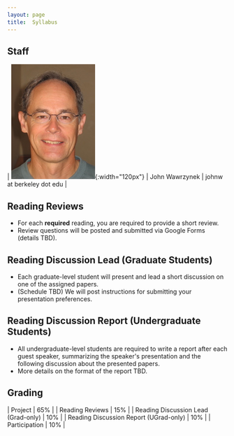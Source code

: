 ```yaml
---
layout: page
title:  Syllabus
---
```


## Staff ##

| ![john photo](assets/images/johnw.jpg){:width="120px"}   | John Wawrzynek  | johnw at berkeley dot edu           |

## Reading Reviews ##
- For each **required** reading, you are required to provide a short review. 
- Review questions will be posted and submitted via Google Forms (details TBD).

## Reading Discussion Lead (Graduate Students) ##
- Each graduate-level student will present and lead a short discussion on one of the assigned papers. 
- (Schedule TBD) We will post instructions for submitting your presentation preferences. 

## Reading Discussion Report (Undergraduate Students) ##
- All undergraduate-level students are required to write a report after each guest speaker, summarizing the speaker's presentation and the following discussion about the presented papers. 
- More details on the format of the report TBD.

## Grading ##

| Project         | 65% |
| Reading Reviews    | 15% |
| Reading Discussion Lead (Grad-only)  | 10%  |
| Reading Discussion Report (UGrad-only)  | 10%  |
| Participation   | 10%  |


<!-- ## Cheating Policy ##

* If you turn in someone else's work as if it were your own, you are guilty of cheating.  This includes problem sets, answers on exams, lab exercise checks, project design, and any required course turn-in material.
* Also, if you knowingly aid in cheating, you are guilty.
* We have software that compares your submitted work to others.
* However, it is okay to discuss with others lab exercises and the project (obviously, okay to work with project partner).  Okay to discuss homework with others.  But everyone must turn in their own work.
* Do not post your work on public repositories like github (private o.k.)
* **If we catch you cheating, you will get negative points on the assignment: It is better to not do the work than to cheat! If it is a midterm exam, final exam, or final project, you get an F in the class.  All cases of cheating reported to the office of student conduct. ** -->
